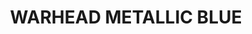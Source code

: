 ---
layout: product
title: "WARHEAD METALLIC BLUE"
price: "300" 
desc: "Akrilna boja 17mL - Metalik"
img_path: "/assets/img/A.MIG-0196.webp"
brand: "AMMO"
available: true
special_offer: false
new: false
soon: false
cat: "020000"
subcat: "020100"
subsubcat: "020101"
sifra: "A.MIG-0196"
popular: false
spec: false
---